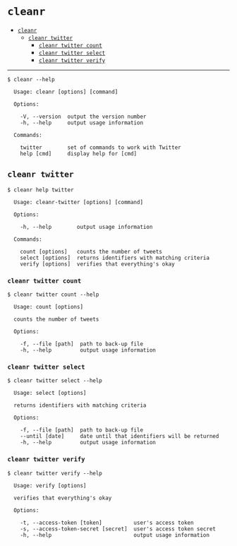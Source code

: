 # `cleanr`

<!-- TOC -->

* [`cleanr`](#cleanr)
  * [`cleanr twitter`](#cleanr-twitter)
    * [`cleanr twitter count`](#cleanr-twitter-count)
    * [`cleanr twitter select`](#cleanr-twitter-select)
    * [`cleanr twitter verify`](#cleanr-twitter-verify)

<!-- /TOC -->

---

```shell
$ cleanr --help

  Usage: cleanr [options] [command]

  Options:

    -V, --version  output the version number
    -h, --help     output usage information

  Commands:

    twitter        set of commands to work with Twitter
    help [cmd]     display help for [cmd]
```

## `cleanr twitter`

```shell
$ cleanr help twitter

  Usage: cleanr-twitter [options] [command]

  Options:

    -h, --help        output usage information

  Commands:

    count [options]   counts the number of tweets
    select [options]  returns identifiers with matching criteria
    verify [options]  verifies that everything's okay
```

### `cleanr twitter count`

```shell
$ cleanr twitter count --help

  Usage: count [options]

  counts the number of tweets

  Options:

    -f, --file [path]  path to back-up file
    -h, --help         output usage information
```

### `cleanr twitter select`

```shell
$ cleanr twitter select --help

  Usage: select [options]

  returns identifiers with matching criteria

  Options:

    -f, --file [path]  path to back-up file
    --until [date]     date until that identifiers will be returned
    -h, --help         output usage information
```

### `cleanr twitter verify`

```shell
$ cleanr twitter verify --help

  Usage: verify [options]

  verifies that everything's okay

  Options:

    -t, --access-token [token]          user's access token
    -s, --access-token-secret [secret]  user's access token secret
    -h, --help                          output usage information
```
